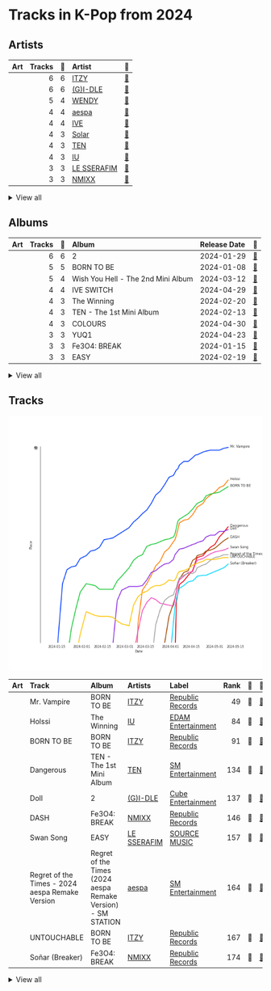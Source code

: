 # Tracks in K-Pop from 2024

## Artists

| Art | Tracks | 💚 | Artist | 🔗 |
|:---|---:|---:|:---|:---|
| <img src="https://i.scdn.co/image/ab6761610000e5ebb0e2700dbc17b43328038f7a" alt="" width="50" /> | 6 | 6 | [ITZY](../../../artists/itzy/overview.md) | [🔗](https://open.spotify.com/artist/2KC9Qb60EaY0kW4eH68vr3) |
| <img src="https://i.scdn.co/image/ab6761610000e5ebc112966f2a5abe5641abae6f" alt="" width="50" /> | 6 | 6 | [(G)I-DLE](../../../artists/(g)i-dle/overview.md) | [🔗](https://open.spotify.com/artist/2AfmfGFbe0A0WsTYm0SDTx) |
| <img src="https://i.scdn.co/image/ab6761610000e5eb13e8057399bcfc4d4ec4c5dc" alt="" width="50" /> | 5 | 4 | [WENDY](../../../artists/wendy/overview.md) | [🔗](https://open.spotify.com/artist/0FRUZvZNPzM3YJMABJxf2K) |
| <img src="https://i.scdn.co/image/ab6761610000e5ebbe7e71571cf58f1b9a36f0f7" alt="" width="50" /> | 4 | 4 | [aespa](../../../artists/aespa/overview.md) | [🔗](https://open.spotify.com/artist/6YVMFz59CuY7ngCxTxjpxE) |
| <img src="https://i.scdn.co/image/ab6761610000e5eb8939960e5144b51d7903899f" alt="" width="50" /> | 4 | 4 | [IVE](../../../artists/ive/overview.md) | [🔗](https://open.spotify.com/artist/6RHTUrRF63xao58xh9FXYJ) |
| <img src="https://i.scdn.co/image/ab6761610000e5ebb0b4c8d0a415cab50e033129" alt="" width="50" /> | 4 | 3 | [Solar](../../../artists/solar/overview.md) | [🔗](https://open.spotify.com/artist/5cYcI546S8Lf97m4mNdYLD) |
| <img src="https://i.scdn.co/image/ab6761610000e5eb300fc4526b63fe9e2190e1fb" alt="" width="50" /> | 4 | 3 | [TEN](../../../artists/ten/overview.md) | [🔗](https://open.spotify.com/artist/3Q5Qep7ytrjVleNnMnntgQ) |
| <img src="https://i.scdn.co/image/ab6761610000e5ebbd0642ff425698afac5caffd" alt="" width="50" /> | 4 | 3 | [IU](../../../artists/iu/overview.md) | [🔗](https://open.spotify.com/artist/3HqSLMAZ3g3d5poNaI7GOU) |
| <img src="https://i.scdn.co/image/ab6761610000e5eb73f96bdf146d008680149954" alt="" width="50" /> | 3 | 3 | [LE SSERAFIM](../../../artists/le_sserafim/overview.md) | [🔗](https://open.spotify.com/artist/4SpbR6yFEvexJuaBpgAU5p) |
| <img src="https://i.scdn.co/image/ab6761610000e5eb1edc72b57c227d48e28888b1" alt="" width="50" /> | 3 | 3 | [NMIXX](../../../artists/nmixx/overview.md) | [🔗](https://open.spotify.com/artist/28ot3wh4oNmoFOdVajibBl) |


<details>
<summary>View all</summary>

| Art | Tracks | 💚 | Artist | 🔗 |
|:---|---:|---:|:---|:---|
| <img src="https://i.scdn.co/image/ab6761610000e5eb1f141491bdd708422f8dbab3" alt="" width="50" /> | 3 | 3 | [YUQI](../../../artists/yuqi/overview.md) | [🔗](https://open.spotify.com/artist/22aCD8IrQZjcPgZw728QT6) |
| <img src="https://i.scdn.co/image/ab6761610000e5eb9b445a3abb3dda380ec07243" alt="" width="50" /> | 3 | 2 | [SEVENTEEN](../../../artists/seventeen/overview.md) | [🔗](https://open.spotify.com/artist/7nqOGRxlXj7N2JYbgNEjYH) |
| <img src="https://i.scdn.co/image/ab6761610000e5eb0c6952f39ba680489149a54c" alt="" width="50" /> | 2 | 2 | [TWICE](../../../artists/twice/overview.md) | [🔗](https://open.spotify.com/artist/7n2Ycct7Beij7Dj7meI4X0) |
| <img src="https://i.scdn.co/image/ab6761610000e5eb846662aa85d520b2442d3cd5" alt="" width="50" /> | 2 | 2 | [BIBI](../../../artists/bibi/overview.md) | [🔗](https://open.spotify.com/artist/6UbmqUEgjLA6jAcXwbM1Z9) |
| <img src="https://i.scdn.co/image/ab6761610000e5eb9a6eda4c3bb829e35333dc07" alt="" width="50" /> | 2 | 2 | [KISS OF LIFE](../../../artists/kiss_of_life/overview.md) | [🔗](https://open.spotify.com/artist/4TEK9tIkcoxib4GxT3O4ky) |
| <img src="https://i.scdn.co/image/ab6761610000e5eb8e075c754be58cc33e30905a" alt="" width="50" /> | 2 | 2 | [CHUNG HA](../../../artists/chung_ha/overview.md) | [🔗](https://open.spotify.com/artist/2PSJ6YriU7JsFucxACpU7Y) |
| <img src="https://i.scdn.co/image/ab6761610000e5eb5884b5e3bdc71d42b62bfcfd" alt="" width="50" /> | 3 | 1 | ILLIT | [🔗](https://open.spotify.com/artist/36cgvBn0aadzOijnjjwqMN) |
| <img src="https://i.scdn.co/image/ab6761610000e5ebdfe2e3b3a3739053ba87c1c5" alt="" width="50" /> | 2 | 1 | RIIZE | [🔗](https://open.spotify.com/artist/2jOm3cYujQx6o1dxuiuqaX) |
| <img src="https://i.scdn.co/image/ab6761610000e5eb49cfa92440a7629ab21a8561" alt="" width="50" /> | 2 | 1 | [NCT DREAM](../../../artists/nct_dream/overview.md) | [🔗](https://open.spotify.com/artist/1gBUSTR3TyDdTVFIaQnc02) |
| <img src="https://i.scdn.co/image/ab6761610000e5eb9ec01c462c51ab9c67572abe" alt="" width="50" /> | 1 | 1 | Lexie Liu | [🔗](https://open.spotify.com/artist/6fs2or0cKLEM2xohWq8SoX) |
| <img src="https://i.scdn.co/image/ab6761610000e5eb46c7620b97e6eb932d79d97a" alt="" width="50" /> | 1 | 1 | TAEYONG | [🔗](https://open.spotify.com/artist/6SKusTjOAPsTZ6kareKQdm) |
| <img src="https://i.scdn.co/image/ab6761610000e5eb7283d8a8772263a7562447c9" alt="" width="50" /> | 1 | 1 | Kep1er | [🔗](https://open.spotify.com/artist/5R7AMwDeroq6Ls0COQYpS4) |
| <img src="https://i.scdn.co/image/ab6761610000e5eb4f66a54f209012eec464efef" alt="" width="50" /> | 1 | 1 | SISTAR19 | [🔗](https://open.spotify.com/artist/5Q0U6ogBrMX2oxmxy5OTzU) |
| <img src="https://i.scdn.co/image/ab6761610000e5eb1925e6520e474e569c971b36" alt="" width="50" /> | 1 | 1 | [BoA](../../../artists/boa/overview.md) | [🔗](https://open.spotify.com/artist/4muJrGMndyYWqZtfk8OWy4) |
| <img src="https://i.scdn.co/image/ab6761610000e5ebbc333412dcb39d8ef2bd91cc" alt="" width="50" /> | 1 | 1 | ZICO | [🔗](https://open.spotify.com/artist/4XpUIb8uuNlIWVKmgKZXC0) |
| <img src="https://i.scdn.co/image/ab6761610000e5ebb5fc114ab8f521a8f6070cab" alt="" width="50" /> | 1 | 1 | [WINTER](../../../artists/winter/overview.md) | [🔗](https://open.spotify.com/artist/3mPquBmMu97Iq9TpzQ6ayI) |
| <img src="https://i.scdn.co/image/ab6761610000e5eb32803162efaca78a466fc0cf" alt="" width="50" /> | 1 | 1 | TOKiMONSTA | [🔗](https://open.spotify.com/artist/3VwKSHAfgzV1DOHV0aANCI) |
| | 1 | 1 | Hongjoong of ATEEZ | [🔗](https://open.spotify.com/artist/3MZLSgcd5kOdhrZasDMecx) |
| <img src="https://i.scdn.co/image/ab6761610000e5eba66f2ec19992e8c33e5f3c06" alt="" width="50" /> | 1 | 1 | [P1Harmony](../../../artists/p1harmony/overview.md) | [🔗](https://open.spotify.com/artist/3JjvsPeGMbDJqsphe2z8xU) |
| <img src="https://i.scdn.co/image/ab6761610000e5ebd95cf4457fac4cc62311f84f" alt="" width="50" /> | 1 | 1 | JENNIE | [🔗](https://open.spotify.com/artist/250b0Wlc5Vk0CoUsaCY84M) |
| <img src="https://i.scdn.co/image/ab6761610000e5eb3bf07fd8d593d5e9a5aa50e5" alt="" width="50" /> | 1 | 1 | BANG YEDAM | [🔗](https://open.spotify.com/artist/1slszTGbkp1uNnI6G5uD0X) |
| <img src="https://i.scdn.co/image/ab6761610000e5eb5bfb46687cb00b51b9e65c50" alt="" width="50" /> | 1 | 1 | Moon Byul | [🔗](https://open.spotify.com/artist/1eTft3tXynrKdo6XD7QHLL) |
| <img src="https://i.scdn.co/image/ab6761610000e5eb6b3f5e37d86593d0a24ab6e7" alt="" width="50" /> | 1 | 1 | BABYMONSTER | [🔗](https://open.spotify.com/artist/1SIocsqdEefUTE6XKGUiVS) |
| <img src="https://i.scdn.co/image/ab6761610000e5eb6b6a07bd9cceae9bd48be09b" alt="" width="50" /> | 1 | 1 | [Jacob Collier](../../../artists/jacob_collier/overview.md) | [🔗](https://open.spotify.com/artist/0QWrMNukfcVOmgEU0FEDyD) |
| <img src="https://i.scdn.co/image/ab6761610000e5eb45de7ab990a1246c812128b6" alt="" width="50" /> | 1 | 1 | Chris Martin | [🔗](https://open.spotify.com/artist/0LQoZQIV0mIs0y0XQb0Sw2) |
| <img src="https://i.scdn.co/image/ab6761610000e5eb116169619b64ca442b08b4c0" alt="" width="50" /> | 1 | 0 | WOOAH | [🔗](https://open.spotify.com/artist/7mgY992t7YTx6UELsoIMRa) |
| <img src="https://i.scdn.co/image/ab6761610000e5ebb0d1882d71ce505142cec17f" alt="" width="50" /> | 1 | 0 | ZEROBASEONE | [🔗](https://open.spotify.com/artist/7cjg7EkeZy3OI5o9Qthc6n) |
| <img src="https://i.scdn.co/image/ab6761610000e5eb0a49e2caa8d0ce8e26f60eed" alt="" width="50" /> | 1 | 0 | [PURPLE KISS](../../../artists/purple_kiss/overview.md) | [🔗](https://open.spotify.com/artist/62T5PGHWJ9sxP2SJq20IHq) |
| <img src="https://i.scdn.co/image/ab6761610000e5ebb461e4f1279f9ba5d59c672f" alt="" width="50" /> | 1 | 0 | RESCENE | [🔗](https://open.spotify.com/artist/5deOsjuFTKrNMJW3rKuL8S) |
| <img src="https://i.scdn.co/image/ab6761610000e5eb86ea393b9e590523e822ea13" alt="" width="50" /> | 1 | 0 | YooA | [🔗](https://open.spotify.com/artist/4ur1jCwyNlhgd0viJkOtcQ) |
| <img src="https://i.scdn.co/image/ab67616d0000b273fb58e97e2e4b1cac28d6ba23" alt="" width="50" /> | 1 | 0 | Hui | [🔗](https://open.spotify.com/artist/4R0tSGcVRQ8ZXPzttU8mHy) |
| <img src="https://i.scdn.co/image/ab67616d0000b273d16f415e2fbcf17d5a8c029b" alt="" width="50" /> | 1 | 0 | Patti Kim | [🔗](https://open.spotify.com/artist/3YLoKDj5EXsg3AorXDgLlz) |
| <img src="https://i.scdn.co/image/ab67616d0000b273d559b8c4488b74645a84aaf9" alt="" width="50" /> | 1 | 0 | Joe Won Sun | [🔗](https://open.spotify.com/artist/2rbcCyEKbnxdEukZHHGnby) |
| <img src="https://i.scdn.co/image/ab6761610000e5eb7a017e12097eea20f5f7821a" alt="" width="50" /> | 1 | 0 | HYEIN | [🔗](https://open.spotify.com/artist/01BBFQPvi8ywBqHPzWzoyU) |

</details>


## Albums

| Art | Tracks | 💚 | Album | Release Date | 🔗 |
|:---|---:|---:|:---|:---|:---|
| <img src="https://i.scdn.co/image/ab67616d0000b27342281601a5a3f882ea77741e" alt="" width="50" /> | 6 | 6 | 2 | 2024-01-29 | [🔗](https://open.spotify.com/album/0mC9MXPddkzggVsOXh5gd3) |
| <img src="https://i.scdn.co/image/ab67616d0000b273470d0ba5f707b141d1337cf2" alt="" width="50" /> | 5 | 5 | BORN TO BE | 2024-01-08 | [🔗](https://open.spotify.com/album/3cm3EkNQLpKu58btSJT7fz) |
| <img src="https://i.scdn.co/image/ab67616d0000b273c4230302ebdf58aef8873907" alt="" width="50" /> | 5 | 4 | Wish You Hell - The 2nd Mini Album | 2024-03-12 | [🔗](https://open.spotify.com/album/3f8n88uX0tNvA8HTROgSkr) |
| <img src="https://i.scdn.co/image/ab67616d0000b27326cc1062ed475f238d244141" alt="" width="50" /> | 4 | 4 | IVE SWITCH | 2024-04-29 | [🔗](https://open.spotify.com/album/7z61DsZtWO2S4nC5xd0b9p) |
| <img src="https://i.scdn.co/image/ab67616d0000b2735048ed32fafe7b9a50d0e410" alt="" width="50" /> | 4 | 3 | The Winning | 2024-02-20 | [🔗](https://open.spotify.com/album/08CvAj58nVMpq1Nw7T6maj) |
| <img src="https://i.scdn.co/image/ab67616d0000b273024a3f22192b30c2c5d9c13b" alt="" width="50" /> | 4 | 3 | TEN - The 1st Mini Album | 2024-02-13 | [🔗](https://open.spotify.com/album/50Zo1vf3YCQtXLUZr2oBiQ) |
| <img src="https://i.scdn.co/image/ab67616d0000b2733da7d11b9a40ccc0edf18961" alt="" width="50" /> | 4 | 3 | COLOURS | 2024-04-30 | [🔗](https://open.spotify.com/album/5Q1cKPuB4vPk8bIdfZH7Fm) |
| <img src="https://i.scdn.co/image/ab67616d0000b2736f99ccfe83f1eabd15ad3a14" alt="" width="50" /> | 3 | 3 | YUQ1 | 2024-04-23 | [🔗](https://open.spotify.com/album/7LYc8ngbhwha4aGJ5kVauc) |
| <img src="https://i.scdn.co/image/ab67616d0000b27381d97a31253b898bc4149195" alt="" width="50" /> | 3 | 3 | Fe3O4: BREAK | 2024-01-15 | [🔗](https://open.spotify.com/album/5CCxLQgcI7cVwmgFDlicbP) |
| <img src="https://i.scdn.co/image/ab67616d0000b273110f5426b8c149e80804912a" alt="" width="50" /> | 3 | 3 | EASY | 2024-02-19 | [🔗](https://open.spotify.com/album/1YCj4PZi08G20y2ekGKY0C) |


<details>
<summary>View all</summary>

| Art | Tracks | 💚 | Album | Release Date | 🔗 |
|:---|---:|---:|:---|:---|:---|
| <img src="https://i.scdn.co/image/ab67616d0000b2736c498180e56f57e7d7bcdb86" alt="" width="50" /> | 3 | 2 | SEVENTEEN BEST ALBUM '17 IS RIGHT HERE' | 2024-04-29 | [🔗](https://open.spotify.com/album/2Jrp37x38qZqtyrIrfxN4H) |
| <img src="https://i.scdn.co/image/ab67616d0000b273f037c5fb9de6c78726cb8e2c" alt="" width="50" /> | 3 | 1 | SUPER REAL ME | 2024-03-25 | [🔗](https://open.spotify.com/album/6irebIc6UO8fN0jl4UlzBS) |
| <img src="https://i.scdn.co/image/ab67616d0000b273bd8c739ce7e59ae9414c7a26" alt="" width="50" /> | 2 | 2 | With YOU-th | 2024-02-23 | [🔗](https://open.spotify.com/album/575TQDOQqc0MAheeEeKWUR) |
| <img src="https://i.scdn.co/image/ab67616d0000b27307568782625b85282541394b" alt="" width="50" /> | 2 | 2 | Midas Touch | 2024-04-03 | [🔗](https://open.spotify.com/album/1HfTA0xDoZ0mswFO3GB3ef) |
| <img src="https://i.scdn.co/image/ab67616d0000b2735f117dc77b6c36fba0ff9b1e" alt="" width="50" /> | 2 | 2 | EENIE MEENIE | 2024-03-11 | [🔗](https://open.spotify.com/album/1q2RNzz09Vx3bOKK1yTyyg) |
| <img src="https://i.scdn.co/image/ab67616d0000b273c5543b3cce74f3edafcc8f59" alt="" width="50" /> | 2 | 2 | Bam Yang Gang | 2024-02-13 | [🔗](https://open.spotify.com/album/4QJZzFdGz2YlPZEHAlAJ6O) |
| <img src="https://i.scdn.co/image/ab67616d0000b2734d4c3b0dc9e24e3beb94325e" alt="" width="50" /> | 2 | 1 | RIIZING | 2024-04-28 | [🔗](https://open.spotify.com/album/4DdDtcluroMFPVLWFKykqk) |
| <img src="https://i.scdn.co/image/ab67616d0000b273d005a1842f60a0242ee43be7" alt="" width="50" /> | 2 | 1 | DREAM( )SCAPE | 2024-03-25 | [🔗](https://open.spotify.com/album/2urIpiAu1CySTyyNuQQxcz) |
| <img src="https://i.scdn.co/image/ab67616d0000b2736b6962e774af860e8ad4dee0" alt="" width="50" /> | 1 | 1 | TAP - The 2nd Mini Album | 2024-02-26 | [🔗](https://open.spotify.com/album/5PliHwqYkEzdXHZnA6scC0) |
| <img src="https://i.scdn.co/image/ab67616d0000b273f5a58b50c23c26f036418b10" alt="" width="50" /> | 1 | 1 | Straight Line | 2024-04-24 | [🔗](https://open.spotify.com/album/58nZRpRVzO9INTkg5Ystph) |
| <img src="https://i.scdn.co/image/ab67616d0000b27356035da9eacd668ffdfacb36" alt="" width="50" /> | 1 | 1 | Starlit of Muse | 2024-02-20 | [🔗](https://open.spotify.com/album/1YtCxUGiarZVukgAm2x5RZ) |
| <img src="https://i.scdn.co/image/ab67616d0000b2731b8ae147aceb9fc130391287" alt="" width="50" /> | 1 | 1 | SPOT! | 2024-04-26 | [🔗](https://open.spotify.com/album/3K3C9JjwCGQAzj3Bu7BUaI) |
| <img src="https://i.scdn.co/image/ab67616d0000b273c74be23f27696b57c67f5489" alt="" width="50" /> | 1 | 1 | Regret of the Times (2024 aespa Remake Version) - SM STATION | 2024-01-15 | [🔗](https://open.spotify.com/album/4Nav3JE8TIOFiuY5x95MIh) |
| <img src="https://i.scdn.co/image/ab67616d0000b273bf32f4be80afeb0e1a09b27d" alt="" width="50" /> | 1 | 1 | Officially Cool | 2024-04-02 | [🔗](https://open.spotify.com/album/7ak1PBCmrVLvOANEenebe9) |
| <img src="https://i.scdn.co/image/ab67616d0000b27376b9d12592eed3289a39ad28" alt="" width="50" /> | 1 | 1 | No Biggie | 2024-05-01 | [🔗](https://open.spotify.com/album/1urYBW5vhEnfX0zzdKvpoX) |
| <img src="https://i.scdn.co/image/ab67616d0000b273fd1b7473a9dc977501d1e8b0" alt="" width="50" /> | 1 | 1 | NO MORE (MA BOY) | 2024-01-16 | [🔗](https://open.spotify.com/album/3dmsztvqxTfUqTrsu0Z7Ke) |
| <img src="https://i.scdn.co/image/ab67616d0000b2738cf0e84e77a46b5317c09924" alt="" width="50" /> | 1 | 1 | Killin' It | 2024-02-05 | [🔗](https://open.spotify.com/album/7FbyxnCCfB4t8N8qwHrHi6) |
| <img src="https://i.scdn.co/image/ab67616d0000b273b75a7d2227a1a032a8a776e5" alt="" width="50" /> | 1 | 1 | Fraggle Rock: Back To The Rock - Season 2 (Apple TV+ Original Series Soundtrack) | 2024-03-29 | [🔗](https://open.spotify.com/album/7ADS5WrhmIaFv9r1671yNh) |
| <img src="https://i.scdn.co/image/ab67616d0000b273f36e973cb830845b56621f78" alt="" width="50" /> | 1 | 1 | Emptiness | 2024-03-26 | [🔗](https://open.spotify.com/album/7Iipt9N6AEqCDHy73xPVtU) |
| <img src="https://i.scdn.co/image/ab67616d0000b273b1b5640ec6436246b57a32f1" alt="" width="50" /> | 1 | 1 | Djesse Vol. 4 | 2024-03-01 | [🔗](https://open.spotify.com/album/13r6eqjYlKELFQlNvVCBz1) |
| <img src="https://i.scdn.co/image/ab67616d0000b27311c27127b91e1e4266152362" alt="" width="50" /> | 1 | 1 | Die Trying | 2024-04-04 | [🔗](https://open.spotify.com/album/2Ov7bn3HyDgvAxtYPLosUR) |
| <img src="https://i.scdn.co/image/ab67616d0000b2734f6afc385052250c766a5683" alt="" width="50" /> | 1 | 1 | BABYMONS7ER | 2024-04-01 | [🔗](https://open.spotify.com/album/0eSbsl3j8jz96LC2NCLPc4) |
| <img src="https://i.scdn.co/image/ab67616d0000b273fb58e97e2e4b1cac28d6ba23" alt="" width="50" /> | 1 | 0 | WHU IS ME : Complex | 2024-01-16 | [🔗](https://open.spotify.com/album/3wyyezKZopI2uO3hDZP9So) |
| <img src="https://i.scdn.co/image/ab67616d0000b27378361eb2fde0048517f4a7f0" alt="" width="50" /> | 1 | 0 | SWEAT | 2024-04-24 | [🔗](https://open.spotify.com/album/0s6DjhEFFZOUSfnFmPMVIG) |
| <img src="https://i.scdn.co/image/ab67616d0000b273eb692ba736f1102246f7994f" alt="" width="50" /> | 1 | 0 | Re:Scene | 2024-03-26 | [🔗](https://open.spotify.com/album/1C78MdRvc88435lTnGxGUF) |
| <img src="https://i.scdn.co/image/ab67616d0000b273f42a976b1e82a3247873f929" alt="" width="50" /> | 1 | 0 | Borderline | 2024-03-14 | [🔗](https://open.spotify.com/album/3oKhPahFFjuFVbZfWprIkB) |
| <img src="https://i.scdn.co/image/ab67616d0000b2735f7540ea5cd0831b2c7e4ff9" alt="" width="50" /> | 1 | 0 | BXX | 2024-03-19 | [🔗](https://open.spotify.com/album/3xX7eBfa5HTqDZXepyvjfw) |
| <img src="https://i.scdn.co/image/ab67616d0000b27388ebb9b9f0a05bb92c9fa9e5" alt="" width="50" /> | 1 | 0 | BLUSH | 2024-04-08 | [🔗](https://open.spotify.com/album/6wwhS7RzJx0qQS9SOeohZe) |

</details>


## Tracks

![Track score ranking over time](../../../images/playlists/k-pop/2024/tracks_time_series.png)

| Art | Track | Album | Artists | Label | Rank | 💚 | 🔗 |
|:---|:---|:---|:---|:---|---:|:---|:---|
| <img src="https://i.scdn.co/image/ab67616d0000b273470d0ba5f707b141d1337cf2" alt="" width="50" /> | Mr. Vampire | BORN TO BE | [ITZY](../../../artists/itzy/overview.md) | [Republic Records](../../../labels/republic_records) | 49 | 💚 | [🔗](https://open.spotify.com/track/3uI6jqO0fFBoFryc8SJOXw) |
| <img src="https://i.scdn.co/image/ab67616d0000b2735048ed32fafe7b9a50d0e410" alt="" width="50" /> | Holssi | The Winning | [IU](../../../artists/iu/overview.md) | [EDAM Entertainment](../../../labels/edam_entertainment) | 84 | 💚 | [🔗](https://open.spotify.com/track/0UTtK6hregIBOsefavRI26) |
| <img src="https://i.scdn.co/image/ab67616d0000b273470d0ba5f707b141d1337cf2" alt="" width="50" /> | BORN TO BE | BORN TO BE | [ITZY](../../../artists/itzy/overview.md) | [Republic Records](../../../labels/republic_records) | 91 | 💚 | [🔗](https://open.spotify.com/track/45lXSvtDt6uKiGZIXB4LLF) |
| <img src="https://i.scdn.co/image/ab67616d0000b273024a3f22192b30c2c5d9c13b" alt="" width="50" /> | Dangerous | TEN - The 1st Mini Album | [TEN](../../../artists/ten/overview.md) | [SM Entertainment](../../../labels/sm_entertainment) | 134 | 💚 | [🔗](https://open.spotify.com/track/56vA4AoGec8ae9nmdprBBI) |
| <img src="https://i.scdn.co/image/ab67616d0000b27342281601a5a3f882ea77741e" alt="" width="50" /> | Doll | 2 | [(G)I-DLE](../../../artists/(g)i-dle/overview.md) | [Cube Entertainment](../../../labels/cube_entertainment) | 137 | 💚 | [🔗](https://open.spotify.com/track/4C7PyWUlTLUUgVZQVboCma) |
| <img src="https://i.scdn.co/image/ab67616d0000b27381d97a31253b898bc4149195" alt="" width="50" /> | DASH | Fe3O4: BREAK | [NMIXX](../../../artists/nmixx/overview.md) | [Republic Records](../../../labels/republic_records) | 146 | 💚 | [🔗](https://open.spotify.com/track/2RoYgkPzUY0vY7lhUuyus1) |
| <img src="https://i.scdn.co/image/ab67616d0000b273110f5426b8c149e80804912a" alt="" width="50" /> | Swan Song | EASY | [LE SSERAFIM](../../../artists/le_sserafim/overview.md) | [SOURCE MUSIC](../../../labels/source_music) | 157 | 💚 | [🔗](https://open.spotify.com/track/2GquhrcHbl2zOnF5javAFp) |
| <img src="https://i.scdn.co/image/ab67616d0000b273c74be23f27696b57c67f5489" alt="" width="50" /> | Regret of the Times - 2024 aespa Remake Version | Regret of the Times (2024 aespa Remake Version) - SM STATION | [aespa](../../../artists/aespa/overview.md) | [SM Entertainment](../../../labels/sm_entertainment) | 164 | 💚 | [🔗](https://open.spotify.com/track/6WJTEsLxWtSIlXML3NVSzA) |
| <img src="https://i.scdn.co/image/ab67616d0000b273470d0ba5f707b141d1337cf2" alt="" width="50" /> | UNTOUCHABLE | BORN TO BE | [ITZY](../../../artists/itzy/overview.md) | [Republic Records](../../../labels/republic_records) | 167 | 💚 | [🔗](https://open.spotify.com/track/2HQALWSN6IF4BYrSADMJ0w) |
| <img src="https://i.scdn.co/image/ab67616d0000b27381d97a31253b898bc4149195" alt="" width="50" /> | Soñar (Breaker) | Fe3O4: BREAK | [NMIXX](../../../artists/nmixx/overview.md) | [Republic Records](../../../labels/republic_records) | 174 | 💚 | [🔗](https://open.spotify.com/track/6UwrPxRaR5HPNLDDl7RcT9) |


<details>
<summary>View all</summary>

| Art | Track | Album | Artists | Label | Rank | 💚 | 🔗 |
|:---|:---|:---|:---|:---|---:|:---|:---|
| <img src="https://i.scdn.co/image/ab67616d0000b2734f6afc385052250c766a5683" alt="" width="50" /> | SHEESH | BABYMONS7ER | BABYMONSTER | [YG Entertainment](../../../labels/yg_entertainment) | 177 | 💚 | [🔗](https://open.spotify.com/track/1njlnn8ZKHI77Pe9szIONR) |
| <img src="https://i.scdn.co/image/ab67616d0000b27342281601a5a3f882ea77741e" alt="" width="50" /> | Super Lady | 2 | [(G)I-DLE](../../../artists/(g)i-dle/overview.md) | [Cube Entertainment](../../../labels/cube_entertainment) | 187 | 💚 | [🔗](https://open.spotify.com/track/5qI5EUqfDJpQ7w6sMECK7U) |
| <img src="https://i.scdn.co/image/ab67616d0000b273bf32f4be80afeb0e1a09b27d" alt="" width="50" /> | Officially Cool | Officially Cool | BANG YEDAM, [WINTER](../../../artists/winter/overview.md) | [WM Korea](../../../labels/wm_korea) | 201 | 💚 | [🔗](https://open.spotify.com/track/52rdnAZoYsEbguqMwCOeLi) |
| <img src="https://i.scdn.co/image/ab67616d0000b27307568782625b85282541394b" alt="" width="50" /> | Midas Touch | Midas Touch | [KISS OF LIFE](../../../artists/kiss_of_life/overview.md) | [S2 ENTERTAINMENT INC.](../../../labels/s2_entertainment_inc_) | 208 | 💚 | [🔗](https://open.spotify.com/track/0vaxYDAuAO1nPolC6bQp7V) |
| <img src="https://i.scdn.co/image/ab67616d0000b273b75a7d2227a1a032a8a776e5" alt="" width="50" /> | Get Goin' | Fraggle Rock: Back To The Rock - Season 2 (Apple TV+ Original Series Soundtrack) | [aespa](../../../artists/aespa/overview.md) | Lakeshore Records | 211 | 💚 | [🔗](https://open.spotify.com/track/5nv5aUcSKCogR7xMX3q0od) |
| <img src="https://i.scdn.co/image/ab67616d0000b273470d0ba5f707b141d1337cf2" alt="" width="50" /> | Run Away (RYUJIN) | BORN TO BE | [ITZY](../../../artists/itzy/overview.md) | [Republic Records](../../../labels/republic_records) | 220 | 💚 | [🔗](https://open.spotify.com/track/4e94KIas5maH8RixY26LiN) |
| <img src="https://i.scdn.co/image/ab67616d0000b273c4230302ebdf58aef8873907" alt="" width="50" /> | Wish You Hell | Wish You Hell - The 2nd Mini Album | [WENDY](../../../artists/wendy/overview.md) | [SM Entertainment](../../../labels/sm_entertainment) | 221 | 💚 | [🔗](https://open.spotify.com/track/7b8SkcdeiTuo6FQXdPgPWW) |
| <img src="https://i.scdn.co/image/ab67616d0000b2736b6962e774af860e8ad4dee0" alt="" width="50" /> | TAP | TAP - The 2nd Mini Album | TAEYONG | [SM Entertainment](../../../labels/sm_entertainment) | 222 | 💚 | [🔗](https://open.spotify.com/track/1JxRZB6gjp3nsn2jUIaXMs) |
| <img src="https://i.scdn.co/image/ab67616d0000b27311c27127b91e1e4266152362" alt="" width="50" /> | Die Trying | Die Trying | [aespa](../../../artists/aespa/overview.md), TOKiMONSTA | Netflix Music | 234 | 💚 | [🔗](https://open.spotify.com/track/4ToOfelAD6oEqbeHyTTKMS) |
| <img src="https://i.scdn.co/image/ab67616d0000b2735048ed32fafe7b9a50d0e410" alt="" width="50" /> | Love wins all | The Winning | [IU](../../../artists/iu/overview.md) | [EDAM Entertainment](../../../labels/edam_entertainment) | 254 | 💚 | [🔗](https://open.spotify.com/track/53g7ZIvZE47H9pwXPFYMCH) |
| <img src="https://i.scdn.co/image/ab67616d0000b273f037c5fb9de6c78726cb8e2c" alt="" width="50" /> | My World | SUPER REAL ME | ILLIT | [BELIFT LAB](../../../labels/belift_lab) | 259 | | [🔗](https://open.spotify.com/track/2Xiaplc23BureS4EDeE8xa) |
| <img src="https://i.scdn.co/image/ab67616d0000b27381d97a31253b898bc4149195" alt="" width="50" /> | Run For Roses | Fe3O4: BREAK | [NMIXX](../../../artists/nmixx/overview.md) | [Republic Records](../../../labels/republic_records) | 260 | 💚 | [🔗](https://open.spotify.com/track/4byr9TsXs4qtm8rG2FfwRW) |
| <img src="https://i.scdn.co/image/ab67616d0000b2735048ed32fafe7b9a50d0e410" alt="" width="50" /> | Shopper | The Winning | [IU](../../../artists/iu/overview.md) | [EDAM Entertainment](../../../labels/edam_entertainment) | 267 | 💚 | [🔗](https://open.spotify.com/track/1c6kkrWnpy68eYDfBdxNtF) |
| <img src="https://i.scdn.co/image/ab67616d0000b273024a3f22192b30c2c5d9c13b" alt="" width="50" /> | Shadow | TEN - The 1st Mini Album | [TEN](../../../artists/ten/overview.md) | [SM Entertainment](../../../labels/sm_entertainment) | 271 | | [🔗](https://open.spotify.com/track/05bEOekC31J9F7tH8jEuJw) |
| <img src="https://i.scdn.co/image/ab67616d0000b2735048ed32fafe7b9a50d0e410" alt="" width="50" /> | Shh.. (Feat. HYEIN, WONSUN JOE & Special Narr. Patti Kim) | The Winning | [IU](../../../artists/iu/overview.md), HYEIN, Joe Won Sun, Patti Kim | [EDAM Entertainment](../../../labels/edam_entertainment) | 273 | | [🔗](https://open.spotify.com/track/20uUaRkfRJZG15mXfn7LaU) |
| <img src="https://i.scdn.co/image/ab67616d0000b273d005a1842f60a0242ee43be7" alt="" width="50" /> | Smoothie | DREAM( )SCAPE | [NCT DREAM](../../../artists/nct_dream/overview.md) | [SM Entertainment](../../../labels/sm_entertainment) | 274 | 💚 | [🔗](https://open.spotify.com/track/2jaapqz7L9MpMf7vpkqU9I) |
| <img src="https://i.scdn.co/image/ab67616d0000b273bd8c739ce7e59ae9414c7a26" alt="" width="50" /> | BLOOM | With YOU-th | [TWICE](../../../artists/twice/overview.md) | [Republic Records](../../../labels/republic_records) | 280 | 💚 | [🔗](https://open.spotify.com/track/4bheT1Drc2vyQgN5VTwr8W) |
| <img src="https://i.scdn.co/image/ab67616d0000b273bd8c739ce7e59ae9414c7a26" alt="" width="50" /> | ONE SPARK | With YOU-th | [TWICE](../../../artists/twice/overview.md) | [Republic Records](../../../labels/republic_records) | 283 | 💚 | [🔗](https://open.spotify.com/track/7cIn67LEvk16v6komC8znS) |
| <img src="https://i.scdn.co/image/ab67616d0000b27342281601a5a3f882ea77741e" alt="" width="50" /> | Revenge | 2 | [(G)I-DLE](../../../artists/(g)i-dle/overview.md) | [Cube Entertainment](../../../labels/cube_entertainment) | 289 | 💚 | [🔗](https://open.spotify.com/track/3qWCIDzq2fBeCMNOL27XLX) |
| <img src="https://i.scdn.co/image/ab67616d0000b2731b8ae147aceb9fc130391287" alt="" width="50" /> | SPOT! | SPOT! | ZICO, JENNIE | KOZ Entertainment | 307 | 💚 | [🔗](https://open.spotify.com/track/1SS0WlKhJewviwEDZ6dWj0) |
| <img src="https://i.scdn.co/image/ab67616d0000b273c5543b3cce74f3edafcc8f59" alt="" width="50" /> | Sugar Rush | Bam Yang Gang | [BIBI](../../../artists/bibi/overview.md) | FeelGhoodMusic | 331 | 💚 | [🔗](https://open.spotify.com/track/5FJqpWkacWPUrXtJ5waI1j) |
| <img src="https://i.scdn.co/image/ab67616d0000b273470d0ba5f707b141d1337cf2" alt="" width="50" /> | Crown On My Head (YEJI) | BORN TO BE | [ITZY](../../../artists/itzy/overview.md) | [Republic Records](../../../labels/republic_records) | 332 | 💚 | [🔗](https://open.spotify.com/track/7us3VPvRjtjuMEexfyRsMC) |
| <img src="https://i.scdn.co/image/ab67616d0000b273b1b5640ec6436246b57a32f1" alt="" width="50" /> | Over You (feat. aespa & Chris Martin) | Djesse Vol. 4 | [Jacob Collier](../../../artists/jacob_collier/overview.md), [aespa](../../../artists/aespa/overview.md), Chris Martin | [Decca (UMO)](../../../labels/decca_(umo)) | 348 | 💚 | [🔗](https://open.spotify.com/track/7MSZg4Km8CM7NRXTeJoANZ) |
| <img src="https://i.scdn.co/image/ab67616d0000b273024a3f22192b30c2c5d9c13b" alt="" width="50" /> | Nightwalker | TEN - The 1st Mini Album | [TEN](../../../artists/ten/overview.md) | [SM Entertainment](../../../labels/sm_entertainment) | 359 | 💚 | [🔗](https://open.spotify.com/track/4RiudH8RehvLLrk8uNgIdR) |
| <img src="https://i.scdn.co/image/ab67616d0000b2736f99ccfe83f1eabd15ad3a14" alt="" width="50" /> | Red Rover | YUQ1 | [YUQI](../../../artists/yuqi/overview.md) | [Cube Entertainment](../../../labels/cube_entertainment) | 398 | 💚 | [🔗](https://open.spotify.com/track/4TQBHR8LcbBUv0LvLmn54H) |
| <img src="https://i.scdn.co/image/ab67616d0000b27342281601a5a3f882ea77741e" alt="" width="50" /> | Fate | 2 | [(G)I-DLE](../../../artists/(g)i-dle/overview.md) | [Cube Entertainment](../../../labels/cube_entertainment) | 403 | 💚 | [🔗](https://open.spotify.com/track/2vNPGH1x5ZwxTjlvzLCyc2) |
| <img src="https://i.scdn.co/image/ab67616d0000b2735f117dc77b6c36fba0ff9b1e" alt="" width="50" /> | EENIE MEENIE (Feat. Hongjoong of ATEEZ) | EENIE MEENIE | [CHUNG HA](../../../artists/chung_ha/overview.md), Hongjoong of ATEEZ | MORE VISION | 418 | 💚 | [🔗](https://open.spotify.com/track/3WFTUAPrXvqg3SXC0bsukz) |
| <img src="https://i.scdn.co/image/ab67616d0000b27342281601a5a3f882ea77741e" alt="" width="50" /> | Wife | 2 | [(G)I-DLE](../../../artists/(g)i-dle/overview.md) | [Cube Entertainment](../../../labels/cube_entertainment) | 419 | 💚 | [🔗](https://open.spotify.com/track/1j8jqwFpFQ8YqsIJAiYFLZ) |
| <img src="https://i.scdn.co/image/ab67616d0000b273c4230302ebdf58aef8873907" alt="" width="50" /> | Better Judgement | Wish You Hell - The 2nd Mini Album | [WENDY](../../../artists/wendy/overview.md) | [SM Entertainment](../../../labels/sm_entertainment) | 431 | 💚 | [🔗](https://open.spotify.com/track/0CjGCpqs4qBqZi7ibYyZLi) |
| <img src="https://i.scdn.co/image/ab67616d0000b273110f5426b8c149e80804912a" alt="" width="50" /> | EASY | EASY | [LE SSERAFIM](../../../artists/le_sserafim/overview.md) | [SOURCE MUSIC](../../../labels/source_music) | 476 | 💚 | [🔗](https://open.spotify.com/track/2O4Bb2WCkjlTPO827OnBMI) |
| <img src="https://i.scdn.co/image/ab67616d0000b27342281601a5a3f882ea77741e" alt="" width="50" /> | Rollie | 2 | [(G)I-DLE](../../../artists/(g)i-dle/overview.md) | [Cube Entertainment](../../../labels/cube_entertainment) | 486 | 💚 | [🔗](https://open.spotify.com/track/71E2JcSbv1abMaua23RBSV) |
| <img src="https://i.scdn.co/image/ab67616d0000b27378361eb2fde0048517f4a7f0" alt="" width="50" /> | SWEAT | SWEAT | ZEROBASEONE | [Genie Music Corporation](../../../labels/genie_music_corporation), [Stone Music Entertainment](../../../labels/stone_music_entertainment) | 532 | | [🔗](https://open.spotify.com/track/3BzjdhbQH8VlQ81RbvRoV8) |
| <img src="https://i.scdn.co/image/ab67616d0000b273fd1b7473a9dc977501d1e8b0" alt="" width="50" /> | NO MORE (MA BOY) | NO MORE (MA BOY) | SISTAR19 | Klap | 536 | 💚 | [🔗](https://open.spotify.com/track/3wdNXGxfzd1O6VBI1hg3pi) |
| <img src="https://i.scdn.co/image/ab67616d0000b2733da7d11b9a40ccc0edf18961" alt="" width="50" /> | Blues | COLOURS | [Solar](../../../artists/solar/overview.md) | [RBW Inc.](../../../labels/rbw_inc_) | 562 | 💚 | [🔗](https://open.spotify.com/track/6ZVetYxDIVtNaZL4b8jQQ3) |
| <img src="https://i.scdn.co/image/ab67616d0000b27307568782625b85282541394b" alt="" width="50" /> | Nothing | Midas Touch | [KISS OF LIFE](../../../artists/kiss_of_life/overview.md) | [S2 ENTERTAINMENT INC.](../../../labels/s2_entertainment_inc_) | 578 | 💚 | [🔗](https://open.spotify.com/track/3ym9bzwGG4uxVaJ0pLoQbM) |
| <img src="https://i.scdn.co/image/ab67616d0000b273f42a976b1e82a3247873f929" alt="" width="50" /> | Rooftop | Borderline | YooA | [WM ENTERTAINMENT INC.](../../../labels/wm_entertainment) | 582 | | [🔗](https://open.spotify.com/track/2t3F6nsQqEw60KT8ma8dm4) |
| <img src="https://i.scdn.co/image/ab67616d0000b273c5543b3cce74f3edafcc8f59" alt="" width="50" /> | Bam Yang Gang | Bam Yang Gang | [BIBI](../../../artists/bibi/overview.md) | FeelGhoodMusic | 588 | 💚 | [🔗](https://open.spotify.com/track/5juCu4WFTFRZ2XilopAMTy) |
| <img src="https://i.scdn.co/image/ab67616d0000b273024a3f22192b30c2c5d9c13b" alt="" width="50" /> | Water | TEN - The 1st Mini Album | [TEN](../../../artists/ten/overview.md) | [SM Entertainment](../../../labels/sm_entertainment) | 622 | 💚 | [🔗](https://open.spotify.com/track/0fl3T6cekhgAxYu5xLWefX) |
| <img src="https://i.scdn.co/image/ab67616d0000b273110f5426b8c149e80804912a" alt="" width="50" /> | Smart | EASY | [LE SSERAFIM](../../../artists/le_sserafim/overview.md) | [SOURCE MUSIC](../../../labels/source_music) | 628 | 💚 | [🔗](https://open.spotify.com/track/4lR8sYGMGZPvthF2yUfo7T) |
| <img src="https://i.scdn.co/image/ab67616d0000b27356035da9eacd668ffdfacb36" alt="" width="50" /> | TOUCHIN&MOVIN | Starlit of Muse | Moon Byul | [RBW Inc.](../../../labels/rbw_inc_) | 636 | 💚 | [🔗](https://open.spotify.com/track/2xCc0iWKdkvaOYppt7ElGE) |
| <img src="https://i.scdn.co/image/ab67616d0000b2734d4c3b0dc9e24e3beb94325e" alt="" width="50" /> | Impossible | RIIZING | RIIZE | [RCA Records Label](../../../labels/rca_records_label), [SM Entertainment](../../../labels/sm_entertainment) | 690 | | [🔗](https://open.spotify.com/track/0GIzsyWjS0wb15Q7zB5L7b) |
| <img src="https://i.scdn.co/image/ab67616d0000b273fb58e97e2e4b1cac28d6ba23" alt="" width="50" /> | Hmm BOP | WHU IS ME : Complex | Hui | [Cube Entertainment](../../../labels/cube_entertainment) | 699 | | [🔗](https://open.spotify.com/track/02b8ldrByRJbFE5M71q34w) |
| <img src="https://i.scdn.co/image/ab67616d0000b27326cc1062ed475f238d244141" alt="" width="50" /> | 해야 (HEYA) | IVE SWITCH | [IVE](../../../artists/ive/overview.md) | [Starship Entertainment](../../../labels/starship_entertainment) | 702 | 💚 | [🔗](https://open.spotify.com/track/4gOwpU4kMZZNDWkoHYUj1Z) |
| <img src="https://i.scdn.co/image/ab67616d0000b273f037c5fb9de6c78726cb8e2c" alt="" width="50" /> | Midnight Fiction | SUPER REAL ME | ILLIT | [BELIFT LAB](../../../labels/belift_lab) | 707 | 💚 | [🔗](https://open.spotify.com/track/6QqrxJe1iQxwLY6he6FLFo) |
| <img src="https://i.scdn.co/image/ab67616d0000b2733da7d11b9a40ccc0edf18961" alt="" width="50" /> | But I | COLOURS | [Solar](../../../artists/solar/overview.md) | [RBW Inc.](../../../labels/rbw_inc_) | 711 | 💚 | [🔗](https://open.spotify.com/track/3kHF06mERCHSLIq1AuSNdZ) |
| <img src="https://i.scdn.co/image/ab67616d0000b2735f117dc77b6c36fba0ff9b1e" alt="" width="50" /> | I’m Ready | EENIE MEENIE | [CHUNG HA](../../../artists/chung_ha/overview.md) | MORE VISION | 716 | 💚 | [🔗](https://open.spotify.com/track/1uHAvl4MdI8zbobFG9FueP) |
| <img src="https://i.scdn.co/image/ab67616d0000b2738cf0e84e77a46b5317c09924" alt="" width="50" /> | Killin' It | Killin' It | [P1Harmony](../../../artists/p1harmony/overview.md) | [FNC ENTERTAINMENT](../../../labels/fnc_entertainment) | nan | 💚 | [🔗](https://open.spotify.com/track/2E7qG81LXdZEfobhcrVm06) |
| <img src="https://i.scdn.co/image/ab67616d0000b273c4230302ebdf58aef8873907" alt="" width="50" /> | His Car Isn't Yours | Wish You Hell - The 2nd Mini Album | [WENDY](../../../artists/wendy/overview.md) | [SM Entertainment](../../../labels/sm_entertainment) | nan | 💚 | [🔗](https://open.spotify.com/track/5cvwFPDokfdI6T7O0HgzuM) |
| <img src="https://i.scdn.co/image/ab67616d0000b273c4230302ebdf58aef8873907" alt="" width="50" /> | Queen Of The Party | Wish You Hell - The 2nd Mini Album | [WENDY](../../../artists/wendy/overview.md) | [SM Entertainment](../../../labels/sm_entertainment) | nan | 💚 | [🔗](https://open.spotify.com/track/7owXmiwfpFAZW24qNPyYfr) |
| <img src="https://i.scdn.co/image/ab67616d0000b273c4230302ebdf58aef8873907" alt="" width="50" /> | Vermilion | Wish You Hell - The 2nd Mini Album | [WENDY](../../../artists/wendy/overview.md) | [SM Entertainment](../../../labels/sm_entertainment) | nan | | [🔗](https://open.spotify.com/track/3Oo9zqlxcXNEaINhiXOrBm) |
| <img src="https://i.scdn.co/image/ab67616d0000b2735f7540ea5cd0831b2c7e4ff9" alt="" width="50" /> | BBB | BXX | [PURPLE KISS](../../../artists/purple_kiss/overview.md) | [RBW Inc.](../../../labels/rbw_inc_) | nan | | [🔗](https://open.spotify.com/track/1Xj89xyCM5Edza6AqTpRuB) |
| <img src="https://i.scdn.co/image/ab67616d0000b273d005a1842f60a0242ee43be7" alt="" width="50" /> | BOX | DREAM( )SCAPE | [NCT DREAM](../../../artists/nct_dream/overview.md) | [SM Entertainment](../../../labels/sm_entertainment) | nan | | [🔗](https://open.spotify.com/track/4I95uQMtIwg7779WEDy8Mc) |
| <img src="https://i.scdn.co/image/ab67616d0000b273f037c5fb9de6c78726cb8e2c" alt="" width="50" /> | Magnetic | SUPER REAL ME | ILLIT | [BELIFT LAB](../../../labels/belift_lab) | nan | | [🔗](https://open.spotify.com/track/1aKvZDoLGkNMxoRYgkckZG) |
| <img src="https://i.scdn.co/image/ab67616d0000b273f36e973cb830845b56621f78" alt="" width="50" /> | Emptiness | Emptiness | [BoA](../../../artists/boa/overview.md) | [SM Entertainment](../../../labels/sm_entertainment) | nan | 💚 | [🔗](https://open.spotify.com/track/55W3ONBbW98Cqvk0ZIoaKR) |
| <img src="https://i.scdn.co/image/ab67616d0000b273eb692ba736f1102246f7994f" alt="" width="50" /> | UhUh | Re:Scene | RESCENE | THE MUZE ENTERTAINMENT | nan | | [🔗](https://open.spotify.com/track/7DLH6I3RzLhMEiaOfahwbm) |
| <img src="https://i.scdn.co/image/ab67616d0000b27388ebb9b9f0a05bb92c9fa9e5" alt="" width="50" /> | BLUSH | BLUSH | WOOAH | SSQ Entertainment | nan | | [🔗](https://open.spotify.com/track/0SheD3EFngYkmaDnjDuMd2) |
| <img src="https://i.scdn.co/image/ab67616d0000b2736f99ccfe83f1eabd15ad3a14" alt="" width="50" /> | FREAK | YUQ1 | [YUQI](../../../artists/yuqi/overview.md) | [Cube Entertainment](../../../labels/cube_entertainment) | nan | 💚 | [🔗](https://open.spotify.com/track/6ERs9uORCo1MfV0m9ixCuv) |
| <img src="https://i.scdn.co/image/ab67616d0000b2736f99ccfe83f1eabd15ad3a14" alt="" width="50" /> | On Clap | YUQ1 | [YUQI](../../../artists/yuqi/overview.md), Lexie Liu | [Cube Entertainment](../../../labels/cube_entertainment) | nan | 💚 | [🔗](https://open.spotify.com/track/2bRNKRk0sFlwEd7geduEpP) |
| <img src="https://i.scdn.co/image/ab67616d0000b273f5a58b50c23c26f036418b10" alt="" width="50" /> | Straight Line | Straight Line | Kep1er | WAKEONE | nan | 💚 | [🔗](https://open.spotify.com/track/1HBYsYVdX49Gi1lrmqmk63) |
| <img src="https://i.scdn.co/image/ab67616d0000b2734d4c3b0dc9e24e3beb94325e" alt="" width="50" /> | Siren | RIIZING | RIIZE | [RCA Records Label](../../../labels/rca_records_label), [SM Entertainment](../../../labels/sm_entertainment) | nan | 💚 | [🔗](https://open.spotify.com/track/4Jqf8rWXp2y8yJFK0fEweG) |
| <img src="https://i.scdn.co/image/ab67616d0000b27326cc1062ed475f238d244141" alt="" width="50" /> | Accendio | IVE SWITCH | [IVE](../../../artists/ive/overview.md) | [Starship Entertainment](../../../labels/starship_entertainment) | nan | 💚 | [🔗](https://open.spotify.com/track/1BAtAtx0VgWgAMROWK9WYf) |
| <img src="https://i.scdn.co/image/ab67616d0000b27326cc1062ed475f238d244141" alt="" width="50" /> | Blue Heart | IVE SWITCH | [IVE](../../../artists/ive/overview.md) | [Starship Entertainment](../../../labels/starship_entertainment) | nan | 💚 | [🔗](https://open.spotify.com/track/00wTgWOnpWPlTvFsAkZBme) |
| <img src="https://i.scdn.co/image/ab67616d0000b27326cc1062ed475f238d244141" alt="" width="50" /> | Ice Queen | IVE SWITCH | [IVE](../../../artists/ive/overview.md) | [Starship Entertainment](../../../labels/starship_entertainment) | nan | 💚 | [🔗](https://open.spotify.com/track/5h0QtLzRxaGI9ujUMugAhr) |
| <img src="https://i.scdn.co/image/ab67616d0000b2736c498180e56f57e7d7bcdb86" alt="" width="50" /> | Cheers to youth | SEVENTEEN BEST ALBUM '17 IS RIGHT HERE' | [SEVENTEEN](../../../artists/seventeen/overview.md) | [PLEDIS Entertainment](../../../labels/pledis_entertainment) | nan | 💚 | [🔗](https://open.spotify.com/track/1XvOEvWtfa879Wk1wKHZ1M) |
| <img src="https://i.scdn.co/image/ab67616d0000b2736c498180e56f57e7d7bcdb86" alt="" width="50" /> | LALALI | SEVENTEEN BEST ALBUM '17 IS RIGHT HERE' | [SEVENTEEN](../../../artists/seventeen/overview.md) | [PLEDIS Entertainment](../../../labels/pledis_entertainment) | nan | | [🔗](https://open.spotify.com/track/45xiC13XQsLhV57FxQLlLV) |
| <img src="https://i.scdn.co/image/ab67616d0000b2736c498180e56f57e7d7bcdb86" alt="" width="50" /> | MAESTRO | SEVENTEEN BEST ALBUM '17 IS RIGHT HERE' | [SEVENTEEN](../../../artists/seventeen/overview.md) | [PLEDIS Entertainment](../../../labels/pledis_entertainment) | nan | 💚 | [🔗](https://open.spotify.com/track/2UE9XGbAzicJIyo4bB6sqM) |
| <img src="https://i.scdn.co/image/ab67616d0000b2733da7d11b9a40ccc0edf18961" alt="" width="50" /> | Colors | COLOURS | [Solar](../../../artists/solar/overview.md) | [RBW Inc.](../../../labels/rbw_inc_) | nan | | [🔗](https://open.spotify.com/track/6F5nwlaYT0TZatOHVMaBcZ) |
| <img src="https://i.scdn.co/image/ab67616d0000b2733da7d11b9a40ccc0edf18961" alt="" width="50" /> | Honey Honey | COLOURS | [Solar](../../../artists/solar/overview.md) | [RBW Inc.](../../../labels/rbw_inc_) | nan | 💚 | [🔗](https://open.spotify.com/track/0F0GaAGEb8k1QcmxiUUDB6) |
| <img src="https://i.scdn.co/image/ab67616d0000b27376b9d12592eed3289a39ad28" alt="" width="50" /> | No Biggie | No Biggie | [ITZY](../../../artists/itzy/overview.md) | [WM Japan](../../../labels/wm_japan) | nan | 💚 | [🔗](https://open.spotify.com/track/3o4FOm8UEvjbTignWbKxYr) |

</details>

